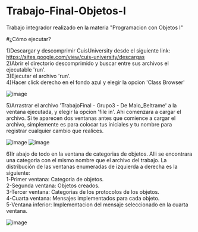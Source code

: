 # Trabajo-Final-Objetos-I
Trabajo integrador realizado en la materia "Programacion con Objetos l"

#¿Cómo ejecutar?

1)Descargar y descomprimir CuisUniversity desde el siguiente link: https://sites.google.com/view/cuis-university/descargas 
<br />
2)Abrir el directorio descomprimido y buscar entre sus archivos el ejecutable 'run'.
<br />
3)Ejecutar el archivo 'run'.
<br />
4)Hacer click derecho en el fondo azul y elegir la opcion 'Class Browser'

![image](https://user-images.githubusercontent.com/122990177/213215348-bba71888-11d8-4f70-9e32-5bf31ca1e27b.png)

5)Arrastrar el archivo 'TrabajoFinal - Grupo3 - De Maio_Beltrame' a la ventana ejecutada, y elegir la opcion 'file in'. Ahi comenzara a cargar el archivo. Si te aparecen dos ventanas antes que comience a cargar el archivo, simplemente es para colocar tus iniciales y tu nombre para registrar cualquier cambio que realices.

![image](https://user-images.githubusercontent.com/122990177/213216051-eafc58e6-9294-4893-9e9f-88e785e243a5.png)
![image](https://user-images.githubusercontent.com/122990177/213216745-6ba9aa59-8dd8-4fe9-9e89-1588460cff90.png)

6)Ir abajo de todo en la ventana de categorias de objetos. Alli se encontrara una categoria con el mismo nombre que el archivo del trabajo. La distribución de las ventanas enumeradas de izquierda a derecha es la siguiente:
<br />
1-Primer ventana: Categoria de objetos. <br />
2-Segunda ventana: Objetos creados. <br /> 
3-Tercer ventana: Categorias de los protocolos de los objetos. <br />
4-Cuarta ventana: Mensajes implementados para cada objeto. <br />
5-Ventana inferior: Implementacion del mensaje seleccionado en la cuarta ventana. <br />

![image](https://user-images.githubusercontent.com/122990177/213220206-63d1b9de-4217-43ba-ba04-83ad60e5f342.png)


